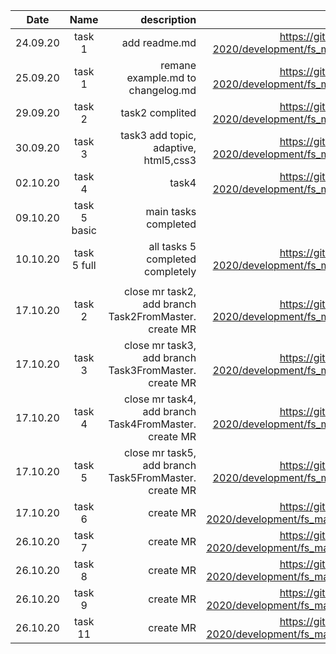 | Date     |     Name     |                                           description |                                                                                                   link |
| -------- | :----------: | ----------------------------------------------------: | -----------------------------------------------------------------------------------------------------: |
| 24.09.20 |    task 1    |                                         add readme.md |  https://gitlab.com/nc-samara-frontend-course-2020/development/fs_mazharov_alexandr/-/merge_requests/1 |
| 25.09.20 |    task 1    |                     remane example.md to changelog.md |  https://gitlab.com/nc-samara-frontend-course-2020/development/fs_mazharov_alexandr/-/merge_requests/1 |
| 29.09.20 |    task 2    |                                       task2 complited |  https://gitlab.com/nc-samara-frontend-course-2020/development/fs_mazharov_alexandr/-/merge_requests/2 |
| 30.09.20 |    task 3    |                 task3 add topic, adaptive, html5,css3 |  https://gitlab.com/nc-samara-frontend-course-2020/development/fs_mazharov_alexandr/-/merge_requests/3 |
| 02.10.20 |    task 4    |                                                 task4 |  https://gitlab.com/nc-samara-frontend-course-2020/development/fs_mazharov_alexandr/-/merge_requests/4 |
| 09.10.20 | task 5 basic |                                  main tasks completed |                                                                                                        |
| 10.10.20 | task 5 full  |                      all tasks 5 completed completely |  https://gitlab.com/nc-samara-frontend-course-2020/development/fs_mazharov_alexandr/-/merge_requests/5 |
|          |              |                                                       |
| 17.10.20 |    task 2    | close mr task2, add branch Task2FromMaster. create MR |  https://gitlab.com/nc-samara-frontend-course-2020/development/fs_mazharov_alexandr/-/merge_requests/6 |
| 17.10.20 |    task 3    | close mr task3, add branch Task3FromMaster. create MR |  https://gitlab.com/nc-samara-frontend-course-2020/development/fs_mazharov_alexandr/-/merge_requests/7 |
| 17.10.20 |    task 4    | close mr task4, add branch Task4FromMaster. create MR |  https://gitlab.com/nc-samara-frontend-course-2020/development/fs_mazharov_alexandr/-/merge_requests/8 |
| 17.10.20 |    task 5    | close mr task5, add branch Task5FromMaster. create MR |  https://gitlab.com/nc-samara-frontend-course-2020/development/fs_mazharov_alexandr/-/merge_requests/9 |
| 17.10.20 |    task 6    |                                             create MR | https://gitlab.com/nc-samara-frontend-course-2020/development/fs_mazharov_alexandr/-/merge_requests/10 |
| 26.10.20 |    task 7    |                                             create MR | https://gitlab.com/nc-samara-frontend-course-2020/development/fs_mazharov_alexandr/-/merge_requests/11 |
| 26.10.20 |    task 8    |                                             create MR |https://gitlab.com/nc-samara-frontend-course-2020/development/fs_mazharov_alexandr/-/merge_requests/12  |
| 26.10.20 |    task 9    |                                             create MR |https://gitlab.com/nc-samara-frontend-course-2020/development/fs_mazharov_alexandr/-/merge_requests/13|
| 26.10.20 |    task 11    |                                             create MR |https://gitlab.com/nc-samara-frontend-course-2020/development/fs_mazharov_alexandr/-/merge_requests/14|



